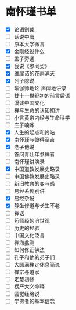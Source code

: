 <!-- # 了不起的盖茨比
> The Great Gatsby 李继宏译本 2023.5.28

菲茨杰拉德 -->

# 南怀瑾书单

- [x] 论语别裁
- [ ] 话说中庸
- [ ] 原本大学微言
- [x] 金刚经说什么
- [ ] 孟子旁通
- [x] 我说《参同契》
- [x] 维摩诘的花雨满天
- [x] 列子臆说
- [ ] 瑜伽师地论 声闻地讲录
- [ ] 廿十一世纪初的前言后语
- [ ] 漫谈中国文化
- [ ] 禅与生命的认知初讲
- [ ] 小言黄帝内经与生命科学
- [ ] 庄子喃哗
- [x] 人生的起点和终站
- [x] 南怀瑾与彼得圣吉
- [x] 老子他说
- [ ] 答问青壮年参禅者
- [ ] 南怀瑾讲演录
- [x] 中国道教发展史略录
- [ ] 中国佛教发展史略录
- [ ] 新旧教育的变与惑
- [ ] 易经系传别讲
- [x] 易经杂说
- [x] 静坐修道与长生不老
- [ ] 禅话
- [ ] 药师经的济世观
- [ ] 历史的经验
- [ ] 中国文化泛言
- [ ] 禅海蠡测
- [ ] 如何修正佛法
- [ ] 孔子和他的弟子们
- [ ] 大圆满禅定休息简说
- [ ] 禅宗与道家
- [ ] 定慧初修
- [ ] 楞严大义今释
- [ ] 圆觉经略说
- [ ] 学佛者的基本信念